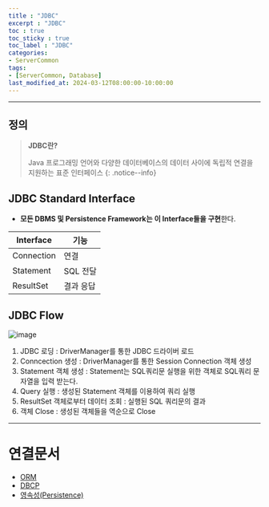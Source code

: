 ```yaml
---
title : "JDBC"
excerpt : "JDBC"
toc : true
toc_sticky : true
toc_label : "JDBC"
categories:
- ServerCommon
tags:
- [ServerCommon, Database]
last_modified_at: 2024-03-12T08:00:00-10:00:00
---
```

  
---
  
## 정의
> **JDBC란?**  
>
> Java 프로그래밍 언어와 다양한 데이터베이스의 데이터 사이에 독립적 연결을 지원하는 표준 인터페이스 
{: .notice--info}  
  
## JDBC Standard Interface
- **모든 DBMS 및 Persistence Framework는 이 Interface들을 구현**한다.

| Interface  | 기능     |
| ---------- | ------ |
| Connection | 연결     |
| Statement  | SQL 전달 |
| ResultSet  | 결과 응답  |
  
## JDBC Flow
  
![image](../../assets/images/JDBCWorkflow.png)
1. JDBC 로딩 : DriverManager를 통한 JDBC 드라이버 로드
2. Conncection 생성 : DriverManager를 통한 Session Connection 객체 생성
3. Statement 객체 생성 : Statement는 SQL쿼리문 실행을 위한 객체로 SQL쿼리 문자열을 입력 받는다.
4. Query 실행 : 생성된 Statement 객체를 이용하여 쿼리 실행
5. ResultSet 객체로부터 데이터 조회 : 실행된 SQL 쿼리문의 결과
6. 객체 Close : 생성된 객체들을 역순으로 Close

---
  
# 연결문서
- [ORM](../../servercommon/servercommon-ORM)
- [DBCP](../../servercommon/servercommon-DBCP)
- [영속성(Persistence)](../../servercommon/servercommon-영속성(Persistence))
